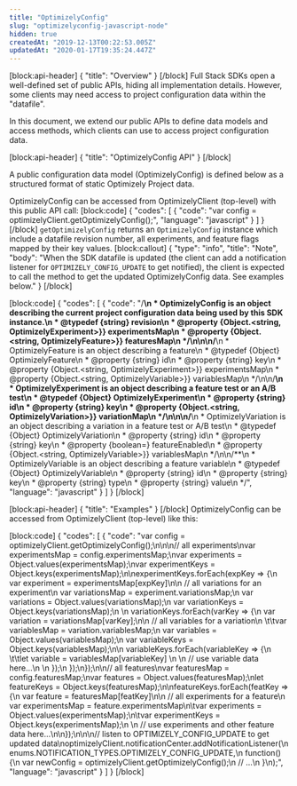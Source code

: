 ```yaml
---
title: "OptimizelyConfig"
slug: "optimizelyconfig-javascript-node"
hidden: true
createdAt: "2019-12-13T00:22:53.005Z"
updatedAt: "2020-01-17T19:35:24.447Z"
---
```

[block:api-header]
{
  "title": "Overview"
}
[/block]
Full Stack SDKs open a well-defined set of public APIs, hiding all implementation details. However, some clients may need access to project configuration data within the "datafile". 

In this document, we extend our public APIs to define data models and access methods, which clients can use to access project configuration data. 

[block:api-header]
{
  "title": "OptimizelyConfig API"
}
[/block]

A public configuration data model (OptimizelyConfig) is defined below as a structured format of static Optimizely Project data.

OptimizelyConfig can be accessed from OptimizelyClient (top-level) with this public API call:
[block:code]
{
  "codes": [
    {
      "code": "var config = optimizelyClient.getOptimizelyConfig();",
      "language": "javascript"
    }
  ]
}
[/block]
`getOptimizelyConfig` returns
an `OptimizelyConfig` instance which include a datafile revision number, all experiments, and feature flags mapped by their key values.
[block:callout]
{
  "type": "info",
  "title": "Note",
  "body": "When the SDK datafile is updated (the client can add a notification listener for `OPTIMIZELY_CONFIG_UPDATE` to get notified), the client is expected to call the method to get the updated OptimizelyConfig data. See examples below."
}
[/block]

[block:code]
{
  "codes": [
    {
      "code": "/**\n * OptimizelyConfig is an object describing the current project configuration data being used by this SDK instance.\n * @typedef {string} revision\n * @property {Object.<string, OptimizelyExperiment>}} experimentsMap\n * @property {Object.<string, OptimizelyFeature>}} featuresMap\n */\n\n\n/**\n * OptimizelyFeature is an object describing a feature\n * @typedef {Object} OptimizelyFeature\n * @property {string} id\n * @property {string} key\n * @property {Object.<string, OptimizelyExperiment>}} experimentsMap\n * @property {Object.<string, OptimizelyVariable>}} variablesMap\n */\n\n/**\n * OptimizelyExperiment is an object describing a feature test or an A/B test\n * @typedef {Object} OptimizelyExperiment\n * @property {string} id\n * @property {string} key\n * @property {Object.<string, OptimizelyVariation>}} variationMap\n */\n\n\n/**\n * OptimizelyVariation is an object describing a variation in a feature test or A/B test\n * @typedef {Object} OptimizelyVariation\n * @property {string} id\n * @property {string} key\n * @property {boolean=} featureEnabled\n * @property {Object.<string, OptimizelyVariable>}} variablesMap\n */\n\n/**\n * OptimizelyVariable is an object describing a feature variable\n * @typedef {Object} OptimizelyVariable\n * @property {string} id\n * @property {string} key\n * @property {string} type\n * @property {string} value\n */",
      "language": "javascript"
    }
  ]
}
[/block]

[block:api-header]
{
  "title": "Examples"
}
[/block]
OptimizelyConfig can be accessed from OptimizelyClient (top-level) like this:

[block:code]
{
  "codes": [
    {
      "code": "var config = optimizelyClient.getOptimizelyConfig();\n\n\n// all experiments\nvar experimentsMap = config.experimentsMap;\nvar experiments = Object.values(experimentsMap);\nvar experimentKeys = Object.keys(experimentsMap);\n\nexperimentKeys.forEach(expKey => {\n   var experiment = experimentsMap[expKey]\n\n   // all variations for an experiment\n   var variationsMap = experiment.variationsMap;\n   var variations = Object.values(variationsMap);\n   var variationKeys = Object.keys(variationsMap);\n  \n   variationKeys.forEach(varKey => {\n      var variation = variationsMap[varKey];\n\n      // all variables for a variation\n  \t\tvar variablesMap = variation.variablesMap;\n      var variables = Object.values(variablesMap);\n      var variableKeys = Object.keys(variablesMap);\n\n      variableKeys.forEach(variableKey => {\n    \t\tlet variable = variablesMap[variableKey] \n        \n        // use variable data here...\n        \n      });\n   });\n});\n\n// all features\nvar featuresMap = config.featuresMap;\nvar features = Object.values(featuresMap);\nlet featureKeys = Object.keys(featuresMap);\n\nfeatureKeys.forEach(featKey => {\n  var feature = featuresMap[featKey]\n\n  // all experiments for a feature\n  var experimentsMap = feature.experimentsMap\n\tvar experiments = Object.values(experimentsMap);\n\tvar experimentKeys = Object.keys(experimentsMap);\n  \n  // use experiments and other feature data here...\n\n});\n\n\n// listen to OPTIMIZELY_CONFIG_UPDATE to get updated data\noptimizelyClient.notificationCenter.addNotificationListener(\n  enums.NOTIFICATION_TYPES.OPTIMIZELY_CONFIG_UPDATE,\n  function() {\n    var newConfig = optimizelyClient.getOptimizelyConfig();\n    // ...\n  }\n);",
      "language": "javascript"
    }
  ]
}
[/block]